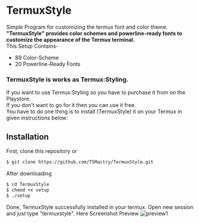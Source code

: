 # TermuxStyle
Simple Program for customizing the termux font and color theme.<br>
**"TermuxStyle" provides color schemes and powerline-ready fonts to customize the appearance of the Termux terminal.**<br>
This Setup Contains-
- 89 Color-Scheme
- 20 Powerline-Ready Fonts
### TermuxStyle is works as Termux:Styling. <br>
If you want to use Termux:Styling so you have to purchase it from on the Playstore. <br>
If you don't want to go for it then you can use it free. <br>
You have to do one thing is to install (TermuxStyle) it on your Termux in given instructions below:<br>
## Installation
First, clone this repository or<br>
```sh
$ git clone https://github.com/TSMaitry/TermuxStyle.git
```
After downloading

```sh
$ cd TermuxStyle
$ chmod +x setup
$ ./setup
``` 
Done, TermuxStyle successfully installed in your termux.
Open new session and just type "termuxstyle".
Here Screenshot Preview
![preview1](https://github.com/TSMaitry/TermuxStyle/scrshtprview/scrsprview01.png) <br />
